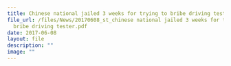 ```yaml
---
title: Chinese national jailed 3 weeks for trying to bribe driving tester
file_url: /files/News/20170608_st_chinese national jailed 3 weeks for trying to
  bribe driving tester.pdf
date: 2017-06-08
layout: file
description: ""
image: ""
---
```

